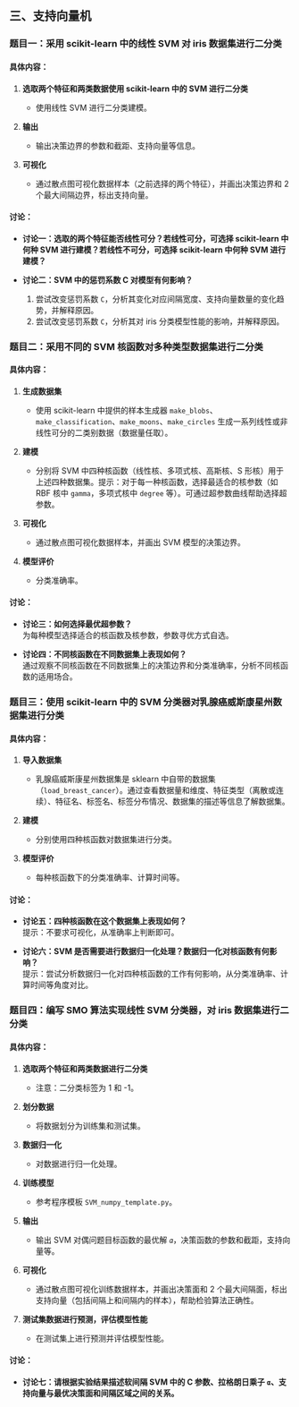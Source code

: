 ## 三、支持向量机

### 题目一：采用 scikit-learn 中的线性 SVM 对 iris 数据集进行二分类

#### 具体内容：

1. **选取两个特征和两类数据使用 scikit-learn 中的 SVM 进行二分类**  
   - 使用线性 SVM 进行二分类建模。

2. **输出**  
   - 输出决策边界的参数和截距、支持向量等信息。

3. **可视化**  
   - 通过散点图可视化数据样本（之前选择的两个特征），并画出决策边界和 2 个最大间隔边界，标出支持向量。

#### 讨论：

- **讨论一：选取的两个特征能否线性可分？若线性可分，可选择 scikit-learn 中何种 SVM 进行建模？若线性不可分，可选择 scikit-learn 中何种 SVM 进行建模？**

- **讨论二：SVM 中的惩罚系数 C 对模型有何影响？**  
   1. 尝试改变惩罚系数 `C`，分析其变化对应间隔宽度、支持向量数量的变化趋势，并解释原因。  
   2. 尝试改变惩罚系数 `C`，分析其对 iris 分类模型性能的影响，并解释原因。

### 题目二：采用不同的 SVM 核函数对多种类型数据集进行二分类

#### 具体内容：

1. **生成数据集**  
   - 使用 scikit-learn 中提供的样本生成器 `make_blobs`、`make_classification`、`make_moons`、`make_circles` 生成一系列线性或非线性可分的二类别数据（数据量任取）。

2. **建模**  
   - 分别将 SVM 中四种核函数（线性核、多项式核、高斯核、S 形核）用于上述四种数据集。提示：对于每一种核函数，选择最适合的核参数（如 RBF 核中 `gamma`，多项式核中 `degree` 等）。可通过超参数曲线帮助选择超参数。

3. **可视化**  
   - 通过散点图可视化数据样本，并画出 SVM 模型的决策边界。

4. **模型评价**  
   - 分类准确率。

#### 讨论：

- **讨论三：如何选择最优超参数？**  
   为每种模型选择适合的核函数及核参数，参数寻优方式自选。

- **讨论四：不同核函数在不同数据集上表现如何？**  
   通过观察不同核函数在不同数据集上的决策边界和分类准确率，分析不同核函数的适用场合。

### 题目三：使用 scikit-learn 中的 SVM 分类器对乳腺癌威斯康星州数据集进行分类

#### 具体内容：

1. **导入数据集**  
   - 乳腺癌威斯康星州数据集是 sklearn 中自带的数据集（`load_breast_cancer`）。通过查看数据量和维度、特征类型（离散或连续）、特征名、标签名、标签分布情况、数据集的描述等信息了解数据集。

2. **建模**  
   - 分别使用四种核函数对数据集进行分类。

3. **模型评价**  
   - 每种核函数下的分类准确率、计算时间等。

#### 讨论：

- **讨论五：四种核函数在这个数据集上表现如何？**  
   提示：不要求可视化，从准确率上判断即可。

- **讨论六：SVM 是否需要进行数据归一化处理？数据归一化对核函数有何影响？**  
   提示：尝试分析数据归一化对四种核函数的工作有何影响，从分类准确率、计算时间等角度对比。

### 题目四：编写 SMO 算法实现线性 SVM 分类器，对 iris 数据集进行二分类

#### 具体内容：

1. **选取两个特征和两类数据进行二分类**  
   - 注意：二分类标签为 1 和 -1。

2. **划分数据**  
   - 将数据划分为训练集和测试集。

3. **数据归一化**  
   - 对数据进行归一化处理。

4. **训练模型**  
   - 参考程序模板 `SVM_numpy_template.py`。

5. **输出**  
   - 输出 SVM 对偶问题目标函数的最优解 `𝛼`，决策函数的参数和截距，支持向量等。

6. **可视化**  
   - 通过散点图可视化训练数据样本，并画出决策面和 2 个最大间隔面，标出支持向量（包括间隔上和间隔内的样本），帮助检验算法正确性。

7. **测试集数据进行预测，评估模型性能**  
   - 在测试集上进行预测并评估模型性能。

#### 讨论：

- **讨论七：请根据实验结果描述软间隔 SVM 中的 C 参数、拉格朗日乘子 `α`、支持向量与最优决策面和间隔区域之间的关系。**
